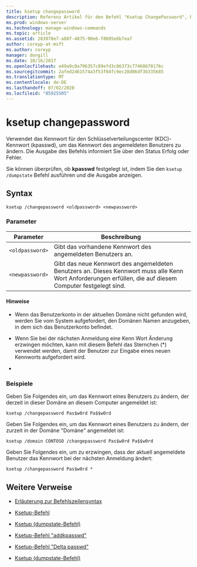 ```yaml
---
title: ksetup changepassword
description: Referenz Artikel für den Befehl "Ksetup ChangePassword", bei dem das Kennwort für den Schlüsselverteilungscenter (KDC)-Kennwort (kpasswd) verwendet wird, um das Kennwort des angemeldeten Benutzers zu ändern.
ms.prod: windows-server
ms.technology: manage-windows-commands
ms.topic: article
ms.assetid: 283078e7-a88f-4875-90e6-f8605e6b7ea7
author: coreyp-at-msft
ms.author: coreyp
manager: dongill
ms.date: 10/16/2017
ms.openlocfilehash: e49a9c0a796357c89efd3c86373c77468670176c
ms.sourcegitcommit: 2afed2461574a3f53f84fc9ec28d86df3b335685
ms.translationtype: MT
ms.contentlocale: de-DE
ms.lasthandoff: 07/02/2020
ms.locfileid: "85925505"
---
```

# <a name="ksetup-changepassword"></a>ksetup changepassword

Verwendet das Kennwort für den Schlüsselverteilungscenter (KDC)-Kennwort (kpasswd), um das Kennwort des angemeldeten Benutzers zu ändern. Die Ausgabe des Befehls informiert Sie über den Status Erfolg oder Fehler.

Sie können überprüfen, ob **kpasswd** festgelegt ist, indem Sie den `ksetup /dumpstate` Befehl ausführen und die Ausgabe anzeigen.


## <a name="syntax"></a>Syntax

```
ksetup /changepassword <oldpassword> <newpassword>
```

### <a name="parameters"></a>Parameter

| Parameter | Beschreibung |
| --------- | ----------- |
| `<oldpassword>` | Gibt das vorhandene Kennwort des angemeldeten Benutzers an. |
| `<newpassword>` | Gibt das neue Kennwort des angemeldeten Benutzers an. Dieses Kennwort muss alle Kenn Wort Anforderungen erfüllen, die auf diesem Computer festgelegt sind. |

#### <a name="remarks"></a>Hinweise

- Wenn das Benutzerkonto in der aktuellen Domäne nicht gefunden wird, werden Sie vom System aufgefordert, den Domänen Namen anzugeben, in dem sich das Benutzerkonto befindet.

- Wenn Sie bei der nächsten Anmeldung eine Kenn Wort Änderung erzwingen möchten, kann mit diesem Befehl das Sternchen (*) verwendet werden, damit der Benutzer zur Eingabe eines neuen Kennworts aufgefordert wird.

-

### <a name="examples"></a>Beispiele

Geben Sie Folgendes ein, um das Kennwort eines Benutzers zu ändern, der derzeit in dieser Domäne an diesem Computer angemeldet ist:

```
ksetup /changepassword Pas$w0rd Pa$$w0rd
```

Geben Sie Folgendes ein, um das Kennwort eines Benutzers zu ändern, der zurzeit in der Domäne "Domäne" angemeldet ist:

```
ksetup /domain CONTOSO /changepassword Pas$w0rd Pa$$w0rd
```

Geben Sie Folgendes ein, um zu erzwingen, dass der aktuell angemeldete Benutzer das Kennwort bei der nächsten Anmeldung ändert:

```
ksetup /changepassword Pas$w0rd *
```

## <a name="additional-references"></a>Weitere Verweise

- [Erläuterung zur Befehlszeilensyntax](command-line-syntax-key.md)

- [Ksetup-Befehl](ksetup.md)

- [Ksetup (dumpstate-Befehl)](ksetup-dumpstate.md)

- [Ksetup-Befehl "addkpasswd"](ksetup-addkpasswd.md)

- [Ksetup-Befehl "Delta passwd"](ksetup-delkpasswd.md)

- [Ksetup (dumpstate-Befehl)](ksetup-dumpstate.md)

